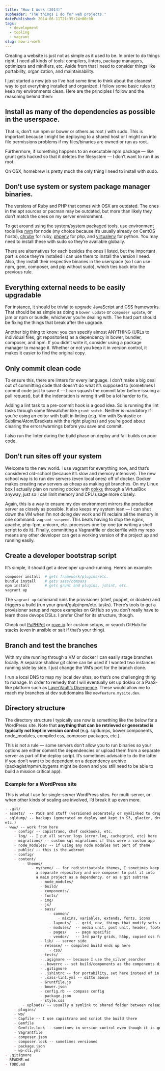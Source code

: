 ```yaml
---
title: "How I Work (2014)"
subheader: "The things I do for web projects."
datePublished: 2014-06-11T21:35:24+00:00
tags:
  - development
  - tooling
  - vagrant
slug: how-i-work
---
```


Creating a website is just not as simple as it used to be. In order to do things
right, I need all kinds of tools: compilers, linters, package managers,
optimizers and minifiers, etc. Aside from that I need to consider things like
portability, organization, and maintainability.

I just started a new job so I&#8217;ve had some time to think about the cleanest
way to get everything installed and organized. I follow some basic rules to keep
my environments clean. Here are the principles I follow and the reasoning behind
them:

## Install as many of the dependencies as possible in the userspace.

That is, don&#8217;t run npm or bower or others as root / with sudo. This is
important because I might be deploying to a shared host or I might run into file
permissions problems if my files/binaries are owned or run as root.

Furthermore, if something happens to an executable npm package &#8212; like
grunt gets hacked so that it deletes the filesystem &#8212; I don&#8217;t want
to run it as root.

On OSX, homebrew is pretty much the only thing I need to install with sudo.

## Don&#8217;t use system or system package manager binaries.

The versions of Ruby and PHP that comes with OSX are outdated. The ones in the
apt sources or pacman may be outdated, but more than likely they don&#8217;t
match the ones on my server environment.

To get around using the system/system packaged tools, use environment tools like
[nvm](https://github.com/creationix/nvm) for node (my
choice because it&#8217;s usually already on CentOS hosts),
[chruby](https://github.com/postmodern/chruby) for ruby,
[phpenv](https://github.com/phpenv/phpenv) for php, and
[virtualenv](http://virtualenv.readthedocs.org/en/latest/) for python.
You may need to install these with sudo so they&#8217;re available globally.

There are alternatives for each besides the ones I listed, but the important
part is once they&#8217;re installed I can use them to install the version
I need. Also, they install their respective binaries in the userspace (so I can
use npm, gem, composer, and pip without sudo), which ties back into the previous
rule.

## Everything external needs to be easily upgradable

For instance, it should be trivial to upgrade JavaScript and CSS frameworks.
That should be as simple as doing a `bower update` or `composer update`, or jam
or npm or bundle, whichever you&#8217;re dealing with. The hard part should be
fixing the things that break after the upgrade.

Another big thing to know: you can specify almost ANYTHING (URLs to individual
files, git repositories) as a dependency in bower, bundler, composer, and npm.
If you didn&#8217;t write it, consider using a package manager to manage it.
Whether or not you keep it in version control, it makes it easier to find the
original copy.

## Only commit clean code

To ensure this, there are linters for every language. I don&#8217;t make a big
deal out of committing code that doesn&#8217;t do what it&#8217;s supposed to
(sometimes I commit code just to save it &#8212; I can squash the commit later
before issuing a pull request), but if the indentation is wrong it will be a lot
harder to fix.

Adding a lint task to a pre-commit hook is a good idea. So is running the lint
tasks through some filewatcher like `grunt watch`. Neither is mandatory if
you&#8217;re using an editor with built in linting (e.g. Vim with Syntastic or
Sublime/Atom/Brackets with the right plugins) and you&#8217;re good about
clearing the errors/warnings before you save and commit.

I also run the linter during the build phase on deploy and fail builds on poor
code.

## Don&#8217;t run sites off your system

Welcome to the new world. I use vagrant for everything now, and that&#8217;s
considered old-school (because it&#8217;s slow and memory intensive). The new
school way is to run dev servers (even local ones) off of docker. Docker makes
creating new servers as cheap as making git branches. On my Linux box I actually
plan on running docker with [dokku](https://github.com/progrium/dokku) through
a VirtualBox anyway, just so I can limit memory and CPU usage more closely.

Again, this is a way to ensure my dev environment mirrors the production server
as closely as possible. It also keeps my system lean &#8212; I can shut down the
VM when I&#8217;m not doing dev work and I&#8217;ll reclaim all the memory in
one command: `vagrant suspend`. This beats having to stop the nginx, apache,
php-fpm, unicorn, etc. processes one-by-one (or writing a shell script to do
it). Finally, committing a Vagrantfile or dockerfile with my repo means any
other developer can get a working version of the project up and running easily.

## Create a developer bootstrap script

It&#8217;s simple, it should get a developer up-and-running. Here&#8217;s an
example:

```bash
composer install  # gets framework/plugins/etc.
bundle install    # gets sass/compass
npm install       # gets grunt and plugins, jshint, etc.
vagrant up
```

The `vagrant up` command runs the provisioner (chef, puppet, or docker) and
triggers a build (run your grunt/gulp/npm/etc. tasks). There&#8217;s tools to
get a provisioner setup and repos examples on GitHub so you don&#8217;t really
have to learn those devops DSLs. I prefer Chef for its structure, though.

Check out [PuPHPet](https://puphpet.com/) or [rove.io](http://www.rove.io/) for
custom setups, or search GitHub for stacks (even in ansible or salt if
that&#8217;s your thing).

## Branch and test the branches

With my site running through a VM or docker I can easily stage branches locally.
A separate shallow git clone can be used if I wanted two instances running side
by side. I just change the VM&#8217;s port for the branch clone.

I run a local DNS to map my local dev sites, so that&#8217;s one challenging
thing to manage. In order to remedy that I will eventually set up dokku or
a PaaS-like platform such as
[LayerVault&#8217;s Divergence](http://cosmos.layervault.com/divergence.html).
These would allow me to reach my branches at dev subdomains like
`newfeature.mysite.dev`.

## Directory structure

The directory structure I typically use now is something like the below for
a WordPress site. Note that __anything that can be retrieved or generated is
typically not kept in version control__ (e.g. sqldumps, bower components,
node_modules, compiled css, composer packages, etc.).

This is not a rule &#8212; some servers don&#8217;t allow you to run binaries so
your options are either commit the dependencies or upload them from a separate
server as part of the deploy script. It&#8217;s sometimes advisable to do the
latter if you don&#8217;t want to be dependent on a dependency archive
(packagist/npm/rubygems might be down and you still need to be able to build
a mission critical app).

### Example for a WordPress site

This is what I use for single-server WordPress sites. For multi-server, or when
other kinds of scaling are involved, I&#8217;d break it up even more.

```markdown
- .git/
- assets/  -- PSDs and stuff (versioned separately or symlinked to dropbox)
- sqldump/ -- backups (generated on deploy and kept in S3, glacier, dropbox,
etc.)
- www/ -- work from here
    - config/ -- capistrano, chef cookbooks, etc.
    - log/ -- I put all server logs (error.log, cachegrind, etc) here
    - migrations/ -- custom sql migrations if this were a custom app
    - node_modules/ -- if using any node modules not part of theme
    - public/ -- this is the webroot
    - config/
    - content/
        - themes/
            - mytheme/ -- for redistributable themes, I sometimes keep these in
              a separate repository and use composer to pull it into
              a main project as a dependency, or as a git subtree
                - node_modules/
                - build/
                - components/
                - fonts/
                - img/
                - js/
                - sass/
                    - common/
                        - mixins, variables, extends, fonts, icons
                    - layouts/  -- grid, nav, things that modify sets of modules
                    - modules/  -- media unit, post unit, header, footer
                    - pages/    -- page specific
                    - vendor/   -- 3rd party grids, h5bp, copied css from components/
                - lib/ -- server side
                - release/ -- compiled build ends up here
                    - css/
                - tests/
                - .agignore -- because I use the_silver_searcher
                - .bowerrc -- set build/components as the components dir
                - .gitignore
                - .jshintrc -- for portability, set here instead of in gruntfile
                - .sass-lint.yml -- ditto above
                - Gruntfile.js
                - bower.json
                - config.rb -- compass config
                - package.json
                - style.css
        - uploads/ -- usually a symlink to shared folder between releases
    - plugins/
    - wp/
    - Capfile -- I use capistrano and script the build there
    - Gemfile
    - Gemfile.lock -- sometimes in version control even though it is generated
    - Vagrantfile
    - composer.json
    - composer.lock -- sometimes versioned
    - package.json
    - wp-cli.yml
- .gitignore
- README.md
- TODO.md
```

